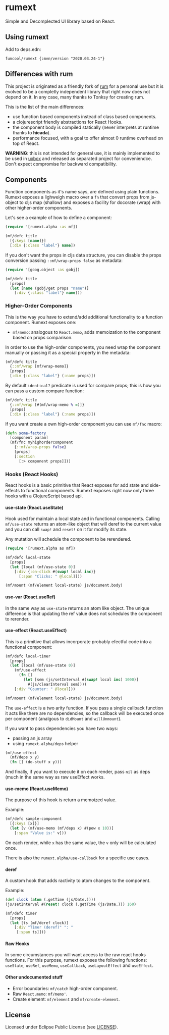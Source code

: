 # rumext #

Simple and Decomplected UI library based on React.


## Using rumext

Add to deps.edn:

```
funcool/rumext {:mvn/version "2020.03.24-1"}
```

## Differences with rum

This project is originated as a friendly fork of
[rum](https://github.com/tonsky/rum) for a personal use but it is
evolved to be a completly independent library that right now does not
depend on it. In any case, many thanks to Tonksy for creating rum.

This is the list of the main differences:

- use function based components instead of class based components.
- a clojurescript friendly abstractions for React Hooks.
- the component body is compiled statically (never interprets at
  runtime thanks to **hicada**).
- performance focused, with a goal to offer almost 0 runtime
  overhead on top of React.

**WARNING**: this is not intended for general use, it is mainly
implemented to be used in [uxbox](https://github.com/uxbox/uxbox) and
released as separated project for conveniendce. Don't expect
compromise for backward compatibility.


## Components

Function components as it's name says, are defined using plain
functions. Rumext exposes a lighweigh macro over a `fn` that convert
props from js-object to cljs map (shallow) and exposes a facility for
docorate (wrap) with other higher-order components.

Let's see a example of how to define a component:

```clojure
(require '[rumext.alpha :as mf])

(mf/defc title
  [{:keys [name]}]
  [:div {:class "label"} name])
```

If you don't want the props in cljs data structure, you can disable
the props conversion passing `::mf/wrap-props false` as metadata:

```clojure
(require '[goog.object :as gobj])

(mf/defc title
  [props]
  (let [name (gobj/get props "name")]
    [:div {:class "label"} name]))
```


### Higher-Order Components

This is the way you have to extend/add additional functionality to a
function component. Rumext exposes one:

- `mf/memo`: analogous to `React.memo`, adds memoization to the
  component based on props comparison.

In order to use the high-order components, you need wrap the component manually
or passing it as a special property in the metadata:

```clojure
(mf/defc title
  {::mf/wrap [mf/wrap-memo]}
  [props]
  [:div {:class "label"} (:name props)])
```

By default `identical?` predicate is used for compare props; this is
how you can pass a custom compare function:

```clojure
(mf/defc title
  {::mf/wrap [#(mf/wrap-memo % =)]}
  [props]
  [:div {:class "label"} (:name props)])
```

If you want create a own high-order component you can use `mf/fnc` macro:

```clojure
(defn some-factory
  [component param]
  (mf/fnc myhighordercomponent
    {::mf/wrap-props false}
    [props]
    [:section
      [:> component props]]))
```


### Hooks (React Hooks)

React hooks is a basic primitive that React exposes for add state and
side-effects to functional components. Rumext exposes right now only
three hooks with a ClojureScript based api.


#### use-state (React.useState)

Hook used for maintain a local state and in functional
components. Calling `mf/use-state` returns an atom-like object that
will deref to the current value and you can call `swap!` and `reset!`
on it for modify its state.

Any mutation will schedule the component to be rerendered.

```clojure
(require '[rumext.alpha as mf])

(mf/defc local-state
  [props]
  (let [local (mf/use-state 0)]
    [:div {:on-click #(swap! local inc)}
      [:span "Clicks: " @local]]))

(mf/mount (mf/element local-state) js/document.body)
```

#### use-var (React.useRef)

In the same way as `use-state` returns an atom like object. The unique
difference is that updating the ref value does not schedules the
component to rerender.


#### use-effect (React.useEffect)

This is a primitive that allows incorporate probably efectful code
into a functional component:

```clojure
(mf/defc local-timer
  [props]
  (let [local (mf/use-state 0)]
    (mf/use-effect
      (fn []
        (let [sem (js/setInterval #(swap! local inc) 1000)]
          #(js/clearInterval sem))))
    [:div "Counter: " @local]))

(mf/mount (mf/element local-state) js/document.body)
```

The `use-effect` is a two arity function. If you pass a single
callback function it acts like there are no dependencies, so the
callback will be executed once per component (analgous to `didMount`
and `willUnmount`).

If you want to pass dependencies you have two ways:

- passing an js array
- using `rumext.alpha/deps` helper

```clojure
(mf/use-effect
  (mf/deps x y)
  (fn [] (do-stuff x y)))
```

And finally, if you want to execute it on each render, pass `nil` as
deps (much in the same way as raw useEffect works.


#### use-memo (React.useMemo)

The purpose of this hook is return a memoized value.

Example:

```clojure
(mf/defc sample-component
  [{:keys [x]}]
  (let [v (mf/use-memo (mf/deps x) #(pow x 10))]
    [:span "Value is:" v]))
```

On each render, while `x` has the same value, the `v` only will be
calculated once.

There is also the `rumext.alpha/use-callback` for a specific use
cases.


#### deref

A custom hook that adds ractivity to atom changes to the component.

Example:

```clojure
(def clock (atom (.getTime (js/Date.))))
(js/setInterval #(reset! clock (.getTime (js/Date.))) 160)

(mf/defc timer
  [props]
  (let [ts (mf/deref clock)]
    [:div "Timer (deref)" ": "
     [:span ts]]))
```


#### Raw Hooks

In some circumstances you will want access to the raw react hooks
functions. For this purpose, rumext exposes the following functions:
`useState`, `useRef`, `useMemo`, `useCallback`, `useLayoutEffect` and
`useEffect`.

#### Other undocumented stuff

- Error boundaries: `mf/catch` high-order component.
- Raw `React.memo`: `mf/memo'`.
- Create element: `mf/element` and `mf/create-element`.


## License ##

Licensed under Eclipse Public License (see [LICENSE](LICENSE)).
